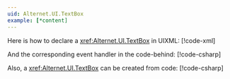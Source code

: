 ```yaml
---
uid: Alternet.UI.TextBox
example: [*content]
---
```


Here is how to declare a <xref:Alternet.UI.TextBox> in UIXML:
[!code-xml[](../../../Source/Samples/ApiDocDll/AllWindows/TextBoxWindow.uixml#CreateUixmlDeclaration)]

And the corresponding event handler in the code-behind:
[!code-csharp[](../../../Source/Samples/ApiDocDll/AllWindows/TextBoxWindow.uixml.cs#TextBoxEventHandler)]

Also, a <xref:Alternet.UI.TextBox> can be created from code:
[!code-csharp[](../../../Source/Samples/ApiDocDll/AllWindows/TextBoxWindow.uixml.cs#TextBoxCSharpCreation)]
